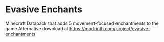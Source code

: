 # Evasive Enchants
Minecraft Datapack that adds 5 movement-focused enchantments to the game
Alternative download at https://modrinth.com/project/evasive-enchantments
